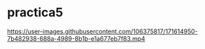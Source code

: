 # practica5

https://user-images.githubusercontent.com/106375817/171614950-7b482938-688a-4989-8b1b-e1a677eb7f83.mp4

